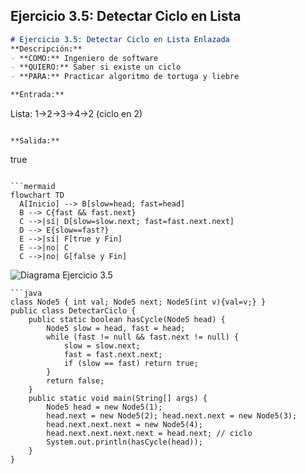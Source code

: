 ## Ejercicio 3.5: Detectar Ciclo en Lista  
```markdown
# Ejercicio 3.5: Detectar Ciclo en Lista Enlazada  
**Descripción:**  
- **COMO:** Ingeniero de software  
- **QUIERO:** Saber si existe un ciclo  
- **PARA:** Practicar algoritmo de tortuga y liebre  

**Entrada:**  
```
Lista: 1->2->3->4->2 (ciclo en 2)
```

**Salida:**  
```
true
```

```mermaid
flowchart TD
  A[Inicio] --> B[slow=head; fast=head]  
  B --> C{fast && fast.next}  
  C -->|sí| D[slow=slow.next; fast=fast.next.next]  
  D --> E{slow==fast?}  
  E -->|sí| F[true y Fin]  
  E -->|no| C  
  C -->|no| G[false y Fin]
```

![Diagrama Ejercicio 3.5](diagram5.png)
```
```java
class Node5 { int val; Node5 next; Node5(int v){val=v;} }
public class DetectarCiclo {
    public static boolean hasCycle(Node5 head) {
        Node5 slow = head, fast = head;
        while (fast != null && fast.next != null) {
            slow = slow.next;
            fast = fast.next.next;
            if (slow == fast) return true;
        }
        return false;
    }
    public static void main(String[] args) {
        Node5 head = new Node5(1);
        head.next = new Node5(2); head.next.next = new Node5(3);
        head.next.next.next = new Node5(4);
        head.next.next.next.next = head.next; // ciclo
        System.out.println(hasCycle(head));
    }
}
```